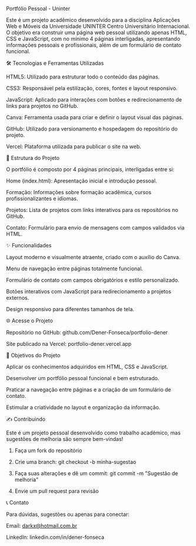 Portfólio Pessoal - Uninter

Este é um projeto acadêmico desenvolvido para a disciplina Aplicações Web e Móveis da Universidade UNINTER Centro Universitário Internacional. O objetivo era construir uma página web pessoal utilizando apenas HTML, CSS e JavaScript, com no mínimo 4 páginas interligadas, apresentando informações pessoais e profissionais, além de um formulário de contato funcional.

🛠 Tecnologias e Ferramentas Utilizadas

HTML5: Utilizado para estruturar todo o conteúdo das páginas.

CSS3: Responsável pela estilização, cores, fontes e layout responsivo.

JavaScript: Aplicado para interações com botões e redirecionamento de links para projetos no GitHub.

Canva: Ferramenta usada para criar e definir o layout visual das páginas.

GitHub: Utilizado para versionamento e hospedagem do repositório do projeto.

Vercel: Plataforma utilizada para publicar o site na web.


📄 Estrutura do Projeto

O portfólio é composto por 4 páginas principais, interligadas entre si:

Home (index.html): Apresentação inicial e introdução pessoal.

Formação: Informações sobre formação acadêmica, cursos profissionalizantes e idiomas.

Projetos: Lista de projetos com links interativos para os repositórios no GitHub.

Contato: Formulário para envio de mensagens com campos validados via HTML.


✨ Funcionalidades

Layout moderno e visualmente atraente, criado com o auxílio do Canva.

Menu de navegação entre páginas totalmente funcional.

Formulário de contato com campos obrigatórios e estilo personalizado.

Botões interativos com JavaScript para redirecionamento a projetos externos.

Design responsivo para diferentes tamanhos de tela.


🌐 Acesse o Projeto

Repositório no GitHub: github.com/Dener-Fonseca/portfolio-dener

Site publicado na Vercel: portfolio-dener.vercel.app


🎯 Objetivos do Projeto

Aplicar os conhecimentos adquiridos em HTML, CSS e JavaScript.

Desenvolver um portfólio pessoal funcional e bem estruturado.

Praticar a navegação entre páginas e a criação de um formulário de contato.

Estimular a criatividade no layout e organização da informação.


✍️ Contribuindo

Este é um projeto pessoal desenvolvido como trabalho acadêmico, mas sugestões de melhoria são sempre bem-vindas!

1. Faça um fork do repositório


2. Crie uma branch: git checkout -b minha-sugestao


3. Faça suas alterações e dê um commit: git commit -m "Sugestão de melhoria"


4. Envie um pull request para revisão



📞 Contato

Para dúvidas, sugestões ou apenas para conectar:

Email: darkx@hotmail.com.br

LinkedIn: linkedin.com/in/dener-fonseca
